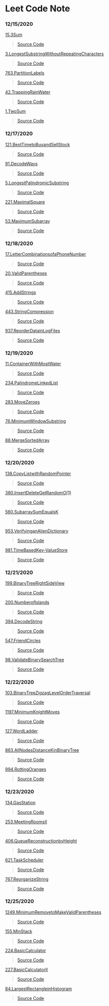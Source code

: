 # Leet Code Note 

### 12/15/2020

[15.3Sum](https://leetcode.com/problems/3sum/)


 > [Source Code](./12-15-2020/3Sum)

[3.LongestSubstringWithoutRepeatingCharacters](https://leetcode.com/problems/longest-substring-without-repeating-characters/)


 > [Source Code](./12-15-2020/Longest-Substring-Without-Repeating-Characters)

[763.PartitionLabels](https://leetcode.com/problems/partition-labels/)


 > [Source Code](./12-15-2020/Partition-Labels)

[42.TrappingRainWater](https://leetcode.com/problems/trapping-rain-water/)


 > [Source Code](./12-15-2020/Trapping-Rain-Water)

[1.TwoSum](https://leetcode.com/problems/two-sum/)


 > [Source Code](./12-15-2020/twosum)



### 12/17/2020

[121.BestTimetoBuyandSellStock](https://leetcode.com/problems/best-time-to-buy-and-sell-stock/)


 > [Source Code](./12-17-2020/BestTimetoBuyandSellStock)

[91.DecodeWays](https://leetcode.com/problems/decode-ways/)


 > [Source Code](./12-17-2020/Decode&#32;Ways)

[5.LongestPalindromicSubstring](https://leetcode.com/problems/longest-palindromic-substring/)


 > [Source Code](./12-17-2020/Longest&#32;Palindromic&#32;Substring)

[221.MaximalSquare](https://leetcode.com/problems/maximal-square/)


 > [Source Code](./12-17-2020/Maximal&#32;Square)

[53.MaximumSubarray](https://leetcode.com/problems/maximum-subarray/)


 > [Source Code](./12-17-2020/Maximum&#32;Subarray)



### 12/18/2020

[17.LetterCombinationsofaPhoneNumber](https://leetcode.com/problems/letter-combinations-of-a-phone-number/)


 > [Source Code](./12-18-2020/17.&#32;Letter&#32;Combinations&#32;of&#32;a&#32;Phone&#32;Number)

[20.ValidParentheses](https://leetcode.com/problems/valid-parentheses/)


 > [Source Code](./12-18-2020/20.&#32;Valid&#32;Parentheses)

[415.AddStrings](https://leetcode.com/problems/add-strings/)


 > [Source Code](./12-18-2020/415.&#32;Add&#32;Strings)

[443.StringCompression](https://leetcode.com/problems/string-compression/)


 > [Source Code](./12-18-2020/443.&#32;String&#32;Compression)

[937.ReorderDatainLogFiles](https://leetcode.com/problems/reorder-data-in-log-files/)


 > [Source Code](./12-18-2020/937.&#32;Reorder&#32;Data&#32;in&#32;Log&#32;Files)



### 12/19/2020

[11.ContainerWithMostWater](https://leetcode.com/problems/container-with-most-water/)


 > [Source Code](./12-19-2020/11.&#32;Container&#32;With&#32;Most&#32;Water)

[234.PalindromeLinkedList](https://leetcode.com/problems/palindrome-linked-list/)


 > [Source Code](./12-19-2020/234.&#32;Palindrome&#32;Linked&#32;List)

[283.MoveZeroes](https://leetcode.com/problems/move-zeroes/)


 > [Source Code](./12-19-2020/283.&#32;Move&#32;Zeroes)

[76.MinimumWindowSubstring](https://leetcode.com/problems/minimum-window-substring/)


 > [Source Code](./12-19-2020/76.&#32;Minimum&#32;Window&#32;Substring)

[88.MergeSortedArray](https://leetcode.com/problems/merge-sorted-array/)


 > [Source Code](./12-19-2020/88.&#32;Merge&#32;Sorted&#32;Array)



### 12/20/2020

[138.CopyListwithRandomPointer](https://leetcode.com/problems/copy-list-with-random-pointer/)


 > [Source Code](./12-20-2020/138.&#32;Copy&#32;List&#32;with&#32;Random&#32;Pointer)

[380.InsertDeleteGetRandomO(1)](https://leetcode.com/problems/insert-delete-getrandom-o1/)


 > [Source Code](./12-20-2020/380.&#32;Insert&#32;Delete&#32;GetRandom&#32;O(1))

[560.SubarraySumEqualsK](https://leetcode.com/problems/subarray-sum-equals-k/)


 > [Source Code](./12-20-2020/560.&#32;Subarray&#32;Sum&#32;Equals&#32;K)

[953.VerifyinganAlienDictionary](https://leetcode.com/problems/verifying-an-alien-dictionary/)


 > [Source Code](./12-20-2020/953.&#32;Verifying&#32;an&#32;Alien&#32;Dictionary)

[981.TimeBasedKey-ValueStore](https://leetcode.com/problems/time-based-key-value-store/)


 > [Source Code](./12-20-2020/981.&#32;Time&#32;Based&#32;Key-Value&#32;Store)



### 12/21/2020

[199.BinaryTreeRightSideView](https://leetcode.com/problems/binary-tree-right-side-view/)


 > [Source Code](./12-21-2020/199.&#32;Binary&#32;Tree&#32;Right&#32;Side&#32;View)

[200.NumberofIslands](https://leetcode.com/problems/number-of-islands/)


 > [Source Code](./12-21-2020/200.&#32;Number&#32;of&#32;Islands)

[394.DecodeString](https://leetcode.com/problems/decode-string/)


 > [Source Code](./12-21-2020/394.&#32;Decode&#32;String)

[547.FriendCircles](https://leetcode.com/problems/friend-circles/)


 > [Source Code](./12-21-2020/547.&#32;Friend&#32;Circles)

[98.ValidateBinarySearchTree](https://leetcode.com/problems/validate-binary-search-tree/)


 > [Source Code](./12-21-2020/98.&#32;Validate&#32;Binary&#32;Search&#32;Tree)



### 12/22/2020

[103.BinaryTreeZigzagLevelOrderTraversal](https://leetcode.com/problems/binary-tree-zigzag-level-order-traversal/)


 > [Source Code](./12-22-2020/103.&#32;Binary&#32;Tree&#32;Zigzag&#32;Level&#32;Order&#32;Traversal)

[1197.MinimumKnightMoves](https://leetcode.com/problems/minimum-knight-moves/)


 > [Source Code](./12-22-2020/1197.&#32;Minimum&#32;Knight&#32;Moves)

[127.WordLadder](https://leetcode.com/problems/word-ladder/)


 > [Source Code](./12-22-2020/127.&#32;Word&#32;Ladder)

[863.AllNodesDistanceKinBinaryTree](https://leetcode.com/problems/all-nodes-distance-k-in-binary-tree/)


 > [Source Code](./12-22-2020/863.&#32;All&#32;Nodes&#32;Distance&#32;K&#32;in&#32;Binary&#32;Tree)

[994.RottingOranges](https://leetcode.com/problems/rotting-oranges/)


 > [Source Code](./12-22-2020/994.&#32;Rotting&#32;Oranges)



### 12/23/2020

[134.GasStation](https://leetcode.com/problems/gas-station/)


 > [Source Code](./12-23-2020/134.&#32;Gas&#32;Station)

[253.MeetingRoomsII](https://leetcode.com/problems/meeting-rooms-ii/)


 > [Source Code](./12-23-2020/253.&#32;Meeting&#32;Rooms&#32;II)

[406.QueueReconstructionbyHeight](https://leetcode.com/problems/queue-reconstruction-by-height/)


 > [Source Code](./12-23-2020/406.&#32;Queue&#32;Reconstruction&#32;by&#32;Height)

[621.TaskScheduler](https://leetcode.com/problems/task-scheduler/)


 > [Source Code](./12-23-2020/621.&#32;Task&#32;Scheduler)

[767.ReorganizeString](https://leetcode.com/problems/reorganize-string/)


 > [Source Code](./12-23-2020/767.&#32;Reorganize&#32;String)



### 12/25/2020

[1249.MinimumRemovetoMakeValidParentheses](https://leetcode.com/problems/minimum-remove-to-make-valid-parentheses/)


 > [Source Code](./12-25-2020/1249.&#32;Minimum&#32;Remove&#32;to&#32;Make&#32;Valid&#32;Parentheses)

[155.MinStack](https://leetcode.com/problems/min-stack/)


 > [Source Code](./12-25-2020/155.&#32;Min&#32;Stack)

[224.BasicCalculator](https://leetcode.com/problems/basic-calculator/)


 > [Source Code](./12-25-2020/224.&#32;Basic&#32;Calculator)

[227.BasicCalculatorII](https://leetcode.com/problems/basic-calculator-ii/)


 > [Source Code](./12-25-2020/227.&#32;Basic&#32;Calculator&#32;II)

[84.LargestRectangleinHistogram](https://leetcode.com/problems/largest-rectangle-in-histogram/)


 > [Source Code](./12-25-2020/84.&#32;Largest&#32;Rectangle&#32;in&#32;Histogram)



